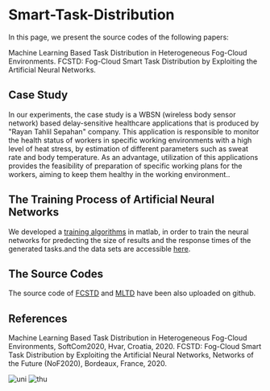 # Smart-Task-Distribution
In this page, we present the source codes of the following papers:

Machine Learning Based Task Distribution in Heterogeneous Fog-Cloud Environments.
FCSTD: Fog-Cloud Smart Task Distribution by Exploiting the Artificial Neural Networks.


## Case Study
In our experiments, the case study is a WBSN (wireless body sensor network) based delay-sensitive healthcare applications that is produced by "Rayan Tahlil Sepahan" company. This application is responsible to monitor the health status of workers in specific working environments with a high level of heat stress, by estimation of different parameters such as sweat rate and body temperature. As an advantage, utilization of this applications provides the feasibility of preparation of specific working plans for the workers, aiming to keep them healthy in the working environment..

## The Training Process of Artificial Neural Networks 
We developed a [training algorithms](https://github.com/MasoudAbedi/smart-task-distribution/blob/master/ANN-training-matlab.m) in matlab, in order to train the neural networks for predecting the size of results and the response times of the generated tasks.and the data sets are accessible [here](https://github.com/MasoudAbedi/smart-task-distribution/blob/master/DataSet.zip).


## The Source Codes

The source code of [FCSTD](https://github.com/MasoudAbedi/smart-task-distribution/blob/master/FCSTD2020.cs) and [MLTD](https://github.com/MasoudAbedi/smart-task-distribution/blob/master/MLTD2020.cs) have been also uploaded on github.


## References

Machine Learning Based Task Distribution in Heterogeneous Fog-Cloud Environments, SoftCom2020, Hvar, Croatia, 2020.
FCSTD: Fog-Cloud Smart Task Distribution by Exploiting the Artificial Neural Networks, Networks of the Future (NoF2020), Bordeaux, France, 2020.

![uni](https://user-images.githubusercontent.com/64810541/93024989-98a80a00-f5fa-11ea-9940-99b59e2b3a8a.PNG)
![thu](https://user-images.githubusercontent.com/64810541/93024992-99d93700-f5fa-11ea-83e6-4a31de446c90.PNG)








